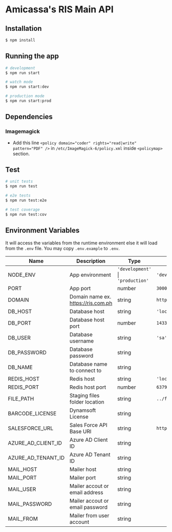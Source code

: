 # Amicassa's RIS Main API

## Installation

```bash
$ npm install
```

## Running the app

```bash
# development
$ npm run start

# watch mode
$ npm run start:dev

# production mode
$ npm run start:prod
```

## Dependencies

### Imagemagick

- Add this line `<policy domain="coder" rights="read|write" pattern="PDF" />` in `/etc/ImageMagick-6/policy.xml` inside `<policymap>` section.

## Test

```bash
# unit tests
$ npm run test

# e2e tests
$ npm run test:e2e

# test coverage
$ npm run test:cov
```

## Environment Variables

It will access the variables from the runtime environment else it will load from the `.env` file. You may copy `.env.example` to `.env`.

| Name               | Description                        | Type                                  | Default                             |
| ------------------ | ---------------------------------- | ------------------------------------- | ----------------------------------- |
| NODE_ENV           | App environment                    | `'development'` &#124; `'production'` | `'development'`                     |
| PORT               | App port                           | number                                | `3000`                              |
| DOMAIN             | Domain name ex. https://ris.com.ph | string                                | `http://localhost:8080`             |
| DB_HOST            | Database host                      | string                                | `'localhost'`                       |
| DB_PORT            | Database host port                 | number                                | `1433`                              |
| DB_USER            | Database username                  | string                                | `'sa'`                              |
| DB_PASSWORD        | Database password                  | string                                |                                     |
| DB_NAME            | Database name to connect to        | string                                |                                     |
| REDIS_HOST         | Redis host                         | string                                | `'localhost'`                       |
| REDIS_PORT         | Redis host port                    | number                                | `6379`                              |
| FILE_PATH          | Staging files folder location      | string                                | `../files`                          |
| BARCODE_LICENSE    | Dynamsoft License                  | string                                |                                     |
| SALESFORCE_URL     | Sales Force API Base URl           | string                                | `http://alicas201.ayalaland.com.ph` |
| AZURE_AD_CLIENT_ID | Azure AD Client ID                 | string                                |                                     |
| AZURE_AD_TENANT_ID | Azure AD Tenant ID                 | string                                |                                     |
| MAIL_HOST          | Mailer host                        | string                                |                                     |
| MAIL_PORT          | Mailer port                        | string                                |                                     |
| MAIL_USER          | Mailer accout or email address     | string                                |                                     |
| MAIL_PASSWORD      | Mailer accout or email password    | string                                |                                     |
| MAIL_FROM          | Mailer from user account           | string                                |                                     |
